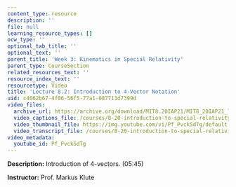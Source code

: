 ```yaml
---
content_type: resource
description: ''
file: null
learning_resource_types: []
ocw_type: ''
optional_tab_title: ''
optional_text: ''
parent_title: 'Week 3: Kinematics in Special Relativity'
parent_type: CourseSection
related_resources_text: ''
resource_index_text: ''
resourcetype: Video
title: 'Lecture 8.2: Introduction to 4-Vector Notation'
uid: c4662b67-4f06-56f5-77a1-087711d7399d
video_files:
  archive_url: https://archive.org/download/MIT8.20IAP21/MIT8_20IAP21_lec08-2_300k.mp4
  video_captions_file: /courses/8-20-introduction-to-special-relativity-january-iap-2021/b70e9e7eeae55b7e8f55e4d53f891eea_Pf_PvckSdTg.vtt
  video_thumbnail_file: https://img.youtube.com/vi/Pf_PvckSdTg/default.jpg
  video_transcript_file: /courses/8-20-introduction-to-special-relativity-january-iap-2021/c639e445ed97217b7253b73c02198bea_Pf_PvckSdTg.pdf
video_metadata:
  youtube_id: Pf_PvckSdTg
---
```


**Description:** Introduction of 4-vectors. (05:45)

**Instructor:** Prof. Markus Klute